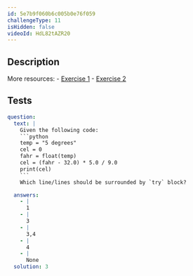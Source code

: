 ```yaml
---
id: 5e7b9f060b6c005b0e76f059
challengeType: 11
isHidden: false
videoId: HdL82tAZR20
---
```


## Description

<section id='description'>
More resources:
- <a href="https://www.youtube.com/watch?v=crLerB4ZxMI" target='_blank'>Exercise 1</a>
- <a href="https://www.youtube.com/watch?v=KJN3-7HH6yk" target='_blank'>Exercise 2</a>
</section>

## Tests

<section id='tests'>

````yml
question:
  text: |
    Given the following code:
    ```python
    temp = "5 degrees"
    cel = 0
    fahr = float(temp)
    cel = (fahr - 32.0) * 5.0 / 9.0
    print(cel)
    ```
    Which line/lines should be surrounded by `try` block?

  answers:
    - |
      1
    - |
      3
    - |
      3,4
    - |
      4
    - |
      None
  solution: 3
````

</section>
